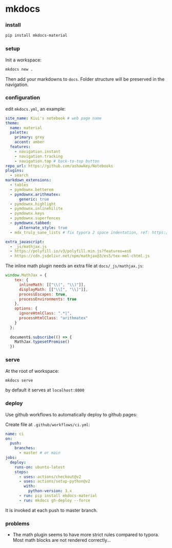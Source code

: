 # mkdocs

### install

```bash
pip install mkdocs-material
```


### setup

Init a workspace:

```bash
mkdocs new .
```

Then add your markdowns to `docs`. Folder structure will be preserved in the navigation.


### configuration

edit `mkdocs.yml`, an example:

```yaml
site_name: Kiui's notebook # web page name
theme:
  name: material
  palette:
    primary: grey
    accent: amber
  features:
    - navigation.instant
    - navigation.tracking
    - navigation.top # back-to-top button
repo_url: https://github.com/ashawkey/Notebooks
plugins:
  - search
markdown_extensions:
  - tables  
  - pymdownx.betterem
  - pymdownx.arithmatex:
      generic: true  
  - pymdownx.highlight
  - pymdownx.inlinehilite
  - pymdownx.keys
  - pymdownx.superfences  
  - pymdownx.tabbed:
      alternate_style: true 
  - mdx_truly_sane_lists # fix typora 2 space indentation, ref: https://github.com/mkdocs/mkdocs/issues/545

extra_javascript:
  - _js/mathjax.js
  - https://polyfill.io/v3/polyfill.min.js?features=es6
  - https://cdn.jsdelivr.net/npm/mathjax@3/es5/tex-mml-chtml.js      
```

The inline math plugin needs an extra file at `docs/_js/mathjax.js`:

```js
window.MathJax = {
    tex: {
      inlineMath: [["\\(", "\\)"]],
      displayMath: [["\\[", "\\]"]],
      processEscapes: true,
      processEnvironments: true
    },
    options: {
      ignoreHtmlClass: ".*|",
      processHtmlClass: "arithmatex"
    }
  };
  
  document$.subscribe(() => {
    MathJax.typesetPromise()
  })
```


### serve

At the root of workspace:

```bash
mkdocs serve
```

by default it serves at `localhost:8000`


### deploy

Use github workflows to automatically deploy to github pages:

Create file at `.github/workflows/ci.yml`:

```yaml
name: ci 
on:
  push:
    branches: 
      - master # or main
jobs:
  deploy:
    runs-on: ubuntu-latest
    steps:
      - uses: actions/checkout@v2
      - uses: actions/setup-python@v2
        with:
          python-version: 3.x
      - run: pip install mkdocs-material
      - run: mkdocs gh-deploy --force
```

It is invoked at each push to master branch.


### problems

* The math plugin seems to have more strict rules compared to typora. Most math blocks are not rendered correctly...